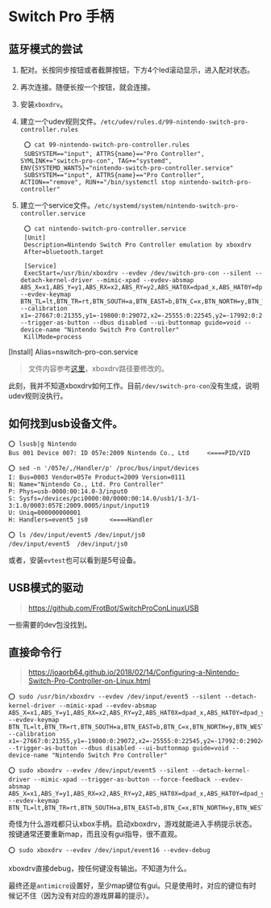 # Switch Pro 手柄

## 蓝牙模式的尝试

1. 配对。长按同步按钮或者截屏按钮，下方4个led滚动显示，进入配对状态。
1. 再次连接。随便长按一个按钮，就会连接。
1. 安装`xboxdrv`。
1. 建立一个udev规则文件。`/etc/udev/rules.d/99-nintendo-switch-pro-controller.rules`

        ⭕ cat 99-nintendo-switch-pro-controller.rules 
        SUBSYSTEM=="input", ATTRS{name}=="Pro Controller", SYMLINK+="switch-pro-con", TAG+="systemd", ENV{SYSTEMD_WANTS}="nintendo-switch-pro-controller.service"
        SUBSYSTEM=="input", ATTRS{name}=="Pro Controller", ACTION=="remove", RUN+="/bin/systemctl stop nintendo-switch-pro-controller"

1. 建立一个service文件。`/etc/systemd/system/nintendo-switch-pro-controller.service`

        ⭕ cat nintendo-switch-pro-controller.service 
        [Unit]
        Description=Nintendo Switch Pro Controller emulation by xboxdrv
        After=bluetooth.target
        
        [Service]
        ExecStart=/usr/bin/xboxdrv --evdev /dev/switch-pro-con --silent --detach-kernel-driver --mimic-xpad --evdev-absmap ABS_X=x1,ABS_Y=y1,ABS_RX=x2,ABS_RY=y2,ABS_HAT0X=dpad_x,ABS_HAT0Y=dpad_y --evdev-keymap BTN_TL=lt,BTN_TR=rt,BTN_SOUTH=a,BTN_EAST=b,BTN_C=x,BTN_NORTH=y,BTN_WEST=lb,BTN_Z=rb,BTN_SELECT=tl,BTN_START=tr,BTN_TL2=back,BTN_TR2=start --calibration x1=-27667:0:21355,y1=-19800:0:29072,x2=-25555:0:22545,y2=-17992:0:29024 --trigger-as-button --dbus disabled --ui-buttonmap guide=void --device-name "Nintendo Switch Pro Controller"
        KillMode=process

[Install]
Alias=nswitch-pro-con.service

> 文件内容参考[这里](https://www.reddit.com/r/RetroPie/comments/67lhv3/nintendo_switch_pro_controller_is_fully_working/)，xboxdrv路径要修改的。

此刻，我并不知道xboxdrv如何工作。目前`/dev/switch-pro-con`没有生成，说明udev规则没执行。


## 如何找到usb设备文件。
```
⭕ lsusb|g Nintendo
Bus 001 Device 007: ID 057e:2009 Nintendo Co., Ltd     <====PID/VID

⭕ sed -n '/057e/,/Handler/p' /proc/bus/input/devices 
I: Bus=0003 Vendor=057e Product=2009 Version=0111
N: Name="Nintendo Co., Ltd. Pro Controller"
P: Phys=usb-0000:00:14.0-3/input0
S: Sysfs=/devices/pci0000:00/0000:00:14.0/usb1/1-3/1-3:1.0/0003:057E:2009.0005/input/input19
U: Uniq=000000000001
H: Handlers=event5 js0      <====Handler

⭕ ls /dev/input/event5 /dev/input/js0
/dev/input/event5  /dev/input/js0

```
或者，安装`evtest`也可以看到是5号设备。

## USB模式的驱动

> https://github.com/FrotBot/SwitchProConLinuxUSB

一些需要的dev包没找到。

## 直接命令行

> https://joaorb64.github.io/2018/02/14/Configuring-a-Nintendo-Switch-Pro-Controller-on-Linux.html
```
⭕ sudo /usr/bin/xboxdrv --evdev /dev/input/event5 --silent --detach-kernel-driver --mimic-xpad --evdev-absmap ABS_X=x1,ABS_Y=y1,ABS_RX=x2,ABS_RY=y2,ABS_HAT0X=dpad_x,ABS_HAT0Y=dpad_y --evdev-keymap BTN_TL=lt,BTN_TR=rt,BTN_SOUTH=a,BTN_EAST=b,BTN_C=x,BTN_NORTH=y,BTN_WEST=lb,BTN_Z=rb,BTN_SELECT=tl,BTN_START=tr,BTN_TL2=back,BTN_TR2=start --calibration x1=-27667:0:21355,y1=-19800:0:29072,x2=-25555:0:22545,y2=-17992:0:29024 --trigger-as-button --dbus disabled --ui-buttonmap guide=void --device-name "Nintendo Switch Pro Controller"

⭕ sudo xboxdrv --evdev /dev/input/event5 --silent --detach-kernel-driver --mimic-xpad --trigger-as-button --force-feedback --evdev-absmap ABS_X=x1,ABS_Y=y1,ABS_RX=x2,ABS_RY=y2,ABS_HAT0X=dpad_x,ABS_HAT0Y=dpad_y --evdev-keymap BTN_TL=lt,BTN_TR=rt,BTN_SOUTH=a,BTN_EAST=b,BTN_C=x,BTN_NORTH=y,BTN_WEST=lb,BTN_Z=rb,BTN_SELECT=tl,BTN_START=tr,BTN_TL2=back,BTN_TR2=start,BTN_MODE=guide
```
奇怪为什么游戏都只认xbox手柄。启动xboxdrv，游戏就能进入手柄提示状态。按键通常还要重新map，而且没有gui指导，很不直观。

    ⭕ sudo xboxdrv --evdev /dev/input/event16 --evdev-debug
xboxdrv直接debug，按任何键没有输出。不知道为什么。

最终还是`antimicro`设置好，至少map键位有gui。只是使用时，对应的键位有时候记不住（因为没有对应的游戏屏幕的提示）。